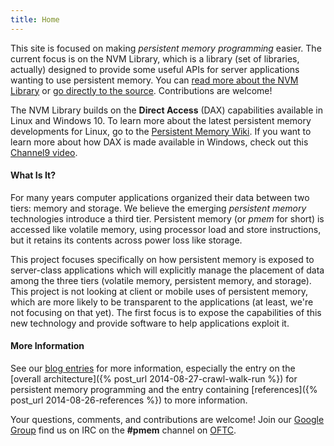 ```yaml
---
title: Home
---
```


This site is focused on making _persistent memory programming_ easier.
The current focus is on the NVM Library, which is
a library (set of libraries, actually) designed to provide some
useful APIs for server applications wanting to use persistent memory.
You can [read more about the NVM Library](/nvml/) or
[go directly to the source](https://github.com/pmem/nvml/).
Contributions are welcome!

The NVM Library builds on the **Direct Access** (DAX) capabilities
available in Linux and Windows 10. To learn more about the latest
persistent memory developments for Linux, go to the
[Persistent Memory Wiki](https://nvdimm.wiki.kernel.org).
If you want to learn more about how DAX is made available in Windows,
check out this
[Channel9 video](https://channel9.msdn.com/Events/Build/2016/P470).

#### What Is It?

For many years computer applications organized their data between two
tiers: memory and storage.  We believe the emerging _persistent memory_
technologies introduce a third tier.  Persistent memory (or _pmem_
for short) is accessed like volatile memory, using processor load
and store instructions, but it retains its contents across power loss
like storage.

This project focuses specifically on how persistent memory is exposed
to server-class applications which will explicitly manage the placement
of data among the three tiers (volatile memory, persistent memory, and
storage).  This project is not looking at client or mobile uses of
persistent memory, which are more likely to be transparent to the
applications (at least, we're not focusing on that yet).  The first
focus is to expose the capabilities of this new technology and provide
software to help applications exploit it.

#### More Information

See our [blog entries](/blog/) for more information, especially
the entry on the
[overall architecture]({% post_url 2014-08-27-crawl-walk-run %})
for persistent memory programming and the entry containing
[references]({% post_url 2014-08-26-references %}) to more information.

Your questions, comments, and contributions are welcome!  Join our
[Google Group](http://groups.google.com/group/pmem) find us on
IRC on the **#pmem** channel on [OFTC](http://www.oftc.net).
